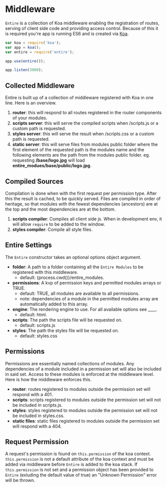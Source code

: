 # Middleware

`Entire` is a collection of Koa middleware enabling the registration of routes,
serving of client side code and providing access control. Because of this it is required
you're app is running ES6 and is created via [Koa](http://koajs.com/).

```js
var koa = require('koa');
var app = koa();
var entire = require('entire');

app.use(entire());

app.listen(3000);
```

## Collected Middleware

Entire is built up of a collection of middleware registered with Koa in one line. Here is an overview.

1. **router**: this will respond to all routes registered in the router components of your modules.
2. **scripts server**: this will serve the compiled scripts when /scripts.js or a custom path is requested.
3. **styles server**: this will serve the result when /scripts.css or a custom path is requested.
4. **static server**: this will serve files from modules public folder where the first element of the requested path is the modules name and the following elements are the path from the modules public folder. eg. requesting **/base/logo.jpg** will load **entire_modues/base/public/logo.jpg**.

## Compiled Sources

Compilation is done when with the first request per permission type. After this the result is cached, to be quickly served. Files are compiled in order of heritage, so that modules with the fewest dependencies (ancestors) are at the top and the most dependencies are at the bottom.

1. **scripts compiler**: Compiles all client side js. When in development env, it will allow `require` to be added to the window.
2. **styles compiler**: Compile all style files.

## Entire Settings

The `Entire` constructor takes an optional options object argument.

* **folder**: A path to a folder containing all the `Entire Modules` to be registered with this middleware.
  * default: {process.cwd()}/entire_modules.
* **permissions**: A kvp of permission keys and permitted modules arrays or TRUE.
  * default: TRUE, all modules are available to all permissions.
  * note: dependencies of a module in the permitted modules array are automatically added to this array.
* **engine**: The rendering engine to use. For all available options see ____.
  * default: html.
* **scripts**: The path the scripts file will be requested on.
  * default: scripts.js
* **styles**: The path the styles file will be requested on.
  * default: styles.css

## Permissions

Permissions are essentially named collections of modules. Any dependencies of a module included in a permission set will also be included in said set. Access to these modules is enforced at the middleware level. Here is how the middleware enforces this.

* **router**: routes registered to modules outside the permission set will respond with a 401.
* **scripts**: scripts registered to modules outside the permission set will not be included in scripts.js.
* **styles**: styles registered to modules outside the permission set will not be included in styles.css.
* **static files**: static files registered to modules outside the permission set will respond with a 404.

## Request Permission

A request's permission is found on `this.permission` of the koa context. `this.permission` is not a default attribute of the koa context and must be added via middleware before `Entire` is added to the koa stack. If `this.permission` is not set and a permission object has been provided to `Entire` (exluding the default value of true) an "Unknown Permission" error will be thrown.

